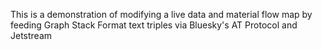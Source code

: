 This is a demonstration of modifying a live data and material flow map by feeding Graph Stack Format text triples via Bluesky's AT Protocol and Jetstream 